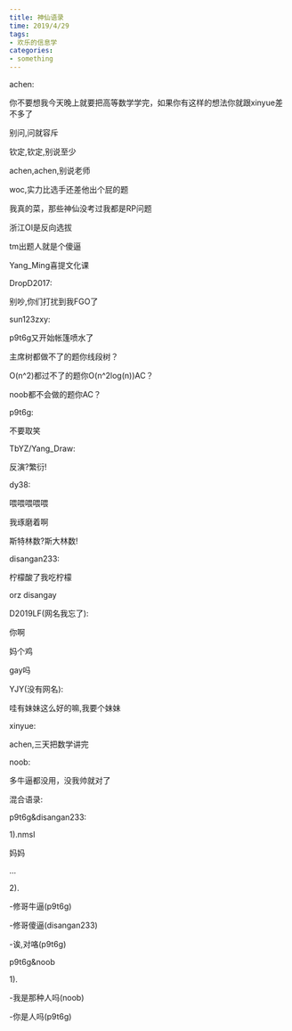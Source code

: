 ```yaml
---
title: 神仙语录
time: 2019/4/29
tags:
- 欢乐的信息学
categories: 
- something
---
```


achen:

你不要想我今天晚上就要把高等数学学完，如果你有这样的想法你就跟xinyue差不多了

别问,问就容斥

钦定,钦定,别说至少

achen,achen,别说老师

woc,实力比选手还差他出个屁的题

我真的菜，那些神仙没考过我都是RP问题

浙江OI是反向选拔

tm出题人就是个傻逼


Yang_Ming喜提文化课


DropD2017:

别吵,你们打扰到我FGO了

sun123zxy:

p9t6g又开始帐篷喷水了

主席树都做不了的题你线段树？

O(n^2)都过不了的题你O(n^2log(n))AC？

noob都不会做的题你AC？

p9t6g:

不要取笑

TbYZ/Yang_Draw:

反演?繁衍!

dy38:

喂喂喂喂喂

我琢磨着啊

斯特林数?斯大林数!

disangan233:

柠檬酸了我吃柠檬

orz disangay

D2019LF(网名我忘了):

你啊

妈个鸡

gay吗

YJY(没有网名):

哇有妹妹这么好的嘛,我要个妹妹

xinyue:

achen,三天把数学讲完

noob:

多牛逼都没用，没我帅就对了

混合语录:

p9t6g&disangan233:

1).nmsl

妈妈

...

2).

-修哥牛逼(p9t6g)

-修哥傻逼(disangan233)

-诶,对咯(p9t6g)

p9t6g&noob

1).

-我是那种人吗(noob)

-你是人吗(p9t6g)
